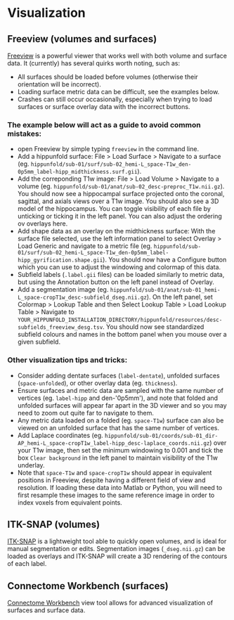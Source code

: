# Visualization

## Freeview (volumes and surfaces)

[Freeview](https://surfer.nmr.mgh.harvard.edu/fswiki/FreeviewGuide/FreeviewGeneralUsage) is a powerful viewer that works well with both volume and surface data. It (currently) has several quirks worth noting, such as:
- All surfaces should be loaded before volumes (otherwise their orientation will be incorrect).
- Loading surface metric data can be difficult, see the examples below.
- Crashes can still occur occasionally, especially when trying to load surfaces or surface overlay data with the incorrect buttons.

### The example below will act as a guide to avoid common mistakes:
- open Freeview by simple typing `freeview` in the command line.
- Add a hippunfold surface:
  File > Load Surface > Navigate to a surface (eg. `hippunfold/sub-01/surf/sub-02_hemi-L_space-T1w_den-0p5mm_label-hipp_midthickness.surf.gii`).
- Add the correponding T1w image:
  File > Load Volume > Navigate to a volume (eg. `hippunfold/sub-01/anat/sub-02_desc-preproc_T1w.nii.gz`).
You should now see a hippocampal surface projected onto the coronal, sagittal, and axials views over a T1w image. You should also see a 3D model of the hippocampus. You can toggle visibility of each file by unticking or ticking it in the left panel. You can also adjust the ordering ov overlays here. 
- Add shape data as an overlay on the midthickness surface:
  With the surface file selected, use the left information panel to select Overlay > Load Generic and navigate to a metric file (eg. `hippunfold/sub-01/surf/sub-02_hemi-L_space-T1w_den-0p5mm_label-hipp_gyrification.shape.gii`).
You should now have a Configure button which you can use to adjust the windowing and colormap of this data.
- Subfield labels (`.label.gii` files) can be loaded similarly to metric data, but using the Annotation button on the left panel instead of Overlay.
- Add a segmentation image (eg. `hippunfold/sub-01/anat/sub-01_hemi-L_space-cropT1w_desc-subfield_dseg.nii.gz`). On the left panel, set Colormap > Lookup Table and then Select Lookup Table > Load Lookup Table > Navigate to `YOUR_HIPPUNFOLD_INSTALLATION_DIRECTORY/hippunfold/resources/desc-subfields_freeview_desg.tsv`. 
You should now see standardized subfield colours and names in the bottom panel when you mouse over a given subfield. 

### Other visualization tips and tricks:
- Consider adding dentate surfaces (`label-dentate`), unfolded surfaces (`space-unfolded`), or other overlay data (eg. `thickness`).
- Ensure surfaces and metric data are sampled with the same number of vertices (eg. `label-hipp` and den-'0p5mm'), and note that folded and unfolded surfaces will appear far apart in the 3D viewer and so you may need to zoom out quite far to navigate to them.
- Any metric data loaded on a folded (eg. `space-T1w`) surface can also be viewed on an unfolded surface that has the same number of vertices.
- Add Laplace coordinates (eg. `hippunfold/sub-01/coords/sub-01_dir-AP_hemi-L_space-cropT1w_label-hipp_desc-laplace_coords.nii.gz`) over your T1w image, then set the minimum windowing to 0.001 and tick the box `Clear background` in the left panel to maintain visibility of the T1w underlay.
- Note that `space-T1w` and `space-cropT1w` should appear in equivalent positions in Freeview, despite having a different field of view and resolution. If loading these data into Matlab or Python, you will need to first resample these images to the same reference image in order to index voxels from equivalent points. 

## ITK-SNAP (volumes)

[ITK-SNAP](http://www.itksnap.org/pmwiki/pmwiki.php) is a lightweight tool able to quickly open volumes, and is ideal for manual segmentation or edits. Segmentation images (`_dseg.nii.gz`) can be loaded as overlays and ITK-SNAP will create a 3D rendering of the contours of each label.

## Connectome Workbench (surfaces)

[Connectome Workbench](https://www.humanconnectome.org/software/connectome-workbench) view tool allows for advanced visualization of surfaces and surface data.
